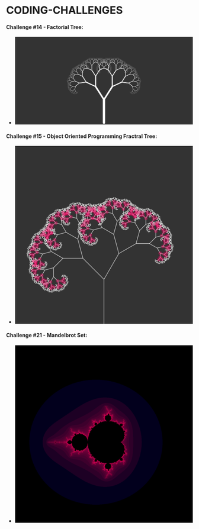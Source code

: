 # CODING-CHALLENGES



#### Challenge #14 - Factorial Tree:

- ![Factorial Tree](/14_Factral_Tree/Images/download.png)


#### Challenge #15 - Object Oriented Programming Fractral Tree:
- ![OOBJ Fractral Tree](/15_OOBJ_Fractral_Tree/Images/download.png)

#### Challenge #21 - Mandelbrot Set:
- ![Mandelbrot Set](21_Mandelbrot_Set/Images/download%20(10).png)
